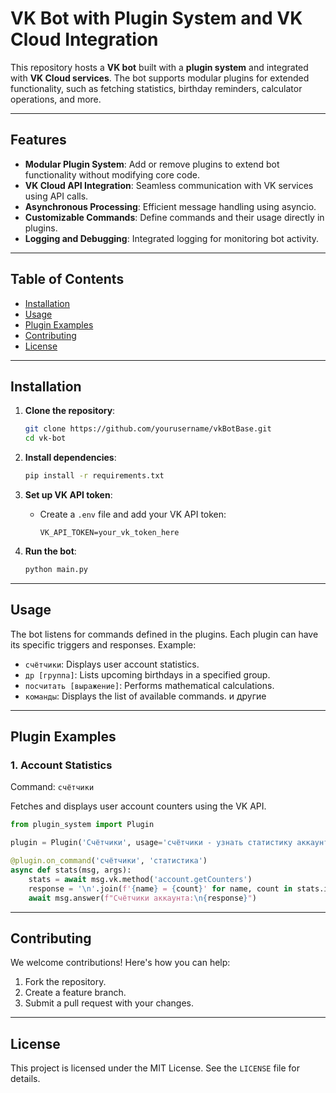 # VK Bot with Plugin System and VK Cloud Integration

This repository hosts a **VK bot** built with a **plugin system** and integrated with **VK Cloud services**. The bot supports modular plugins for extended functionality, such as fetching statistics, birthday reminders, calculator operations, and more.

---

## Features
- **Modular Plugin System**: Add or remove plugins to extend bot functionality without modifying core code.
- **VK Cloud API Integration**: Seamless communication with VK services using API calls.
- **Asynchronous Processing**: Efficient message handling using asyncio.
- **Customizable Commands**: Define commands and their usage directly in plugins.
- **Logging and Debugging**: Integrated logging for monitoring bot activity.

---

## Table of Contents
- [Installation](#installation)
- [Usage](#usage)
- [Plugin Examples](#plugin-examples)
- [Contributing](#contributing)
- [License](#license)

---

## Installation

1. **Clone the repository**:
   ```bash
   git clone https://github.com/yourusername/vkBotBase.git
   cd vk-bot
   ```

2. **Install dependencies**:
   ```bash
   pip install -r requirements.txt
   ```

3. **Set up VK API token**:
   - Create a `.env` file and add your VK API token:
     ```
     VK_API_TOKEN=your_vk_token_here
     ```

4. **Run the bot**:
   ```bash
   python main.py
   ```

---

## Usage
The bot listens for commands defined in the plugins. Each plugin can have its specific triggers and responses. Example:

- `счётчики`: Displays user account statistics.
- `др [группа]`: Lists upcoming birthdays in a specified group.
- `посчитать [выражение]`: Performs mathematical calculations.
- `команды`: Displays the list of available commands.
и другие
---

## Plugin Examples

### 1. **Account Statistics**
Command: `счётчики`

Fetches and displays user account counters using the VK API.

```python
from plugin_system import Plugin

plugin = Plugin('Счётчики', usage='счётчики - узнать статистику аккаунта')

@plugin.on_command('счётчики', 'статистика')
async def stats(msg, args):
    stats = await msg.vk.method('account.getCounters')
    response = '\n'.join(f'{name} = {count}' for name, count in stats.items()) or "Всё по нулям"
    await msg.answer(f"Счётчики аккаунта:\n{response}")
```

---
## Contributing
We welcome contributions! Here's how you can help:
1. Fork the repository.
2. Create a feature branch.
3. Submit a pull request with your changes.

---

## License
This project is licensed under the MIT License. See the `LICENSE` file for details.
